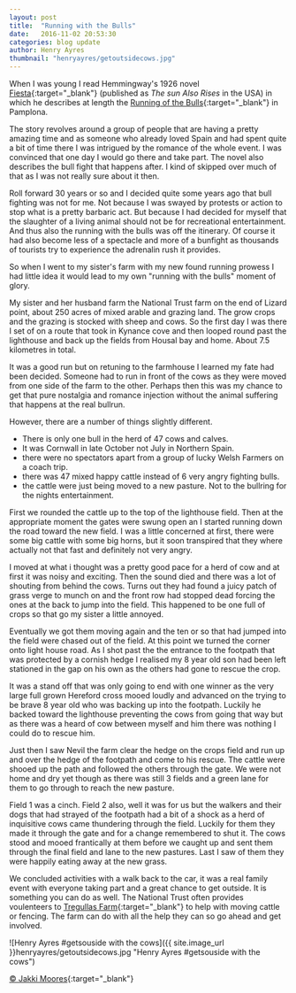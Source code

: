 ```yaml
---
layout: post
title:  "Running with the Bulls"
date:   2016-11-02 20:53:30
categories: blog update
author: Henry Ayres
thumbnail: "henryayres/getoutsidecows.jpg"
---
```

When I was young I read Hemmingway's 1926 novel [Fiesta](https://en.wikipedia.org/wiki/The_Sun_Also_Rises){:target="_blank"} (published as _The sun Also Rises_ in the USA) in which he describes at length the [Running of the Bulls](https://en.wikipedia.org/wiki/Running_of_the_Bulls){:target="_blank"} in Pamplona.

The story revolves around a group of people that are having a pretty amazing time and as someone who already loved Spain and had spent quite a bit of time there I was intrigued by the romance of the whole event.  I was convinced that one day I would go there and take part.
The novel also describes the bull fight that happens after.  I kind of skipped over much of that as I was not really sure about it then.  

Roll forward 30 years or so and I decided quite some years ago that bull fighting was not for me.  Not because I was swayed by protests or action to stop what
is a pretty barbaric act. But because I had decided for myself that the slaughter of a living animal should not be for recreational entertainment.
And thus also the running with the bulls was off the itinerary.
Of course it had also become less of a spectacle and more of a bunfight as thousands of tourists try to experience the adrenalin rush it provides.

So when I went to my sister's farm with my new found running prowess I had little idea it would lead to my own "running with the bulls" moment of glory.

My sister and her husband farm the National Trust farm on the end of Lizard point, about 250 acres of mixed arable and grazing land.  The grow crops and the grazing is stocked 
with sheep and cows.  So the first day I was there I set of on a route that took in Kynance cove and then looped round past the lighthouse and back up the fields from Housal bay and home.
About 7.5 kilometres in total.   


It was a good run but on retuning to the farmhouse I learned my fate had been decided.
Someone had to run in front of the cows as they were moved from one side of the farm to the other.
Perhaps then this was my chance to get that pure nostalgia and romance injection without the animal suffering that happens at the real bullrun.

However, there are a number of things slightly different.

* There is only one bull in the herd of 47 cows and calves. 
* It was Cornwall in late October not July in Northern Spain.
* there were no spectators apart from a group of lucky Welsh Farmers on a coach trip. 
* there was 47 mixed happy cattle instead of 6 very angry fighting bulls.
* the cattle were just being moved to a new pasture. Not to the bullring for the nights entertainment.

First we rounded the cattle up to the top of the lighthouse field.  Then at the appropriate moment the gates were swung open an I started running down the road toward the new field.
I was a little concerned at first, there were some big cattle with some big horns, but it soon transpired that they 
where actually not that fast and definitely not very angry.

I moved at what i thought was a pretty good pace for a herd of cow and at first it was noisy and exciting.  Then the sound died and there was a lot of shouting from behind the cows.
Turns out they had found a juicy patch of grass verge to munch on and the front row had stopped dead forcing the ones at the back to jump into the field.
This happened to be one full of crops so that go my sister a little annoyed.

Eventually we got them moving again and the ten or so that had jumped into the field were chased out of the field.  At this point we turned the corner onto light house road.
As I shot past the the entrance to the footpath that was protected by a cornish hedge I realised my 8 year old 
son had been left stationed in the gap on his own as the others had gone to rescue the crop.

It was a stand off that was only going to end with one winner as the very large full grown Hereford cross mooed loudly and advanced 
on the trying to be brave 8 year old who was backing up into the footpath. Luckily he backed toward the lighthouse preventing the cows
from going that way but as there was a heard of cow between myself and him there was nothing I could do to rescue him.
 
Just then I saw Nevil the farm clear the hedge on the crops field and run up and over the hedge of the footpath and come to his rescue.
The cattle were shooed up the path and followed the others through the gate.  We were not home and dry yet though as there
was still 3 fields and a green lane for them to go through to reach the new pasture.
 
Field 1 was a cinch. Field 2 also, well it was for us but the walkers and their dogs that had strayed of the footpath had a bit of a shock as a herd of 
inquisitive cows came thundering through the field.  Luckily for them they made it through the gate and for a change remembered to shut it.
The cows stood and mooed frantically at them before we caught up and sent them through the final field and lane to the new pastures.
Last I saw of them they were happily eating away at the new grass.

We concluded activities with a walk back to the car, it was a real family event with everyone taking part and a great chance to get outside.
It is something you can do as well.  The National Trust often provides voulenteers to [Tregullas Farm](http://www.tregullasfarm.co.uk){:target="_blank"} to help with moving cattle or fencing.
The farm can do with all the help they can so go ahead and get involved.





        
![Henry Ayres #getsouside with the cows]({{ site.image_url }}henryayres/getoutsidecows.jpg "Henry Ayres #getsouside with the cows")

[&copy; Jakki Moores](https://www.instagram.com/p/BMETXBNji8b/){:target="_blank"}






